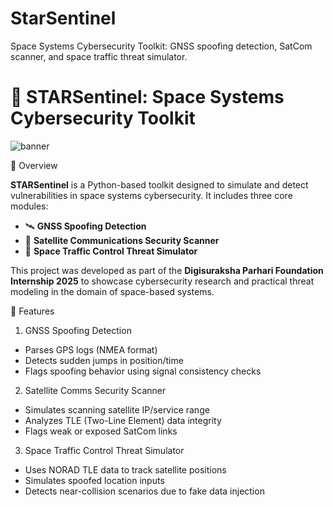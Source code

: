 # StarSentinel
Space Systems Cybersecurity Toolkit: GNSS spoofing detection, SatCom scanner, and space traffic threat simulator.
# 🌌 STARSentinel: Space Systems Cybersecurity Toolkit

![banner](https://user-images.githubusercontent.com/yourbannerimage.png) <!-- Optional: Add a project image or remove this line -->

 📡 Overview

**STARSentinel** is a Python-based toolkit designed to simulate and detect vulnerabilities in space systems cybersecurity. It includes three core modules:

- 🛰 **GNSS Spoofing Detection**  
- 📡 **Satellite Communications Security Scanner**  
- 🚀 **Space Traffic Control Threat Simulator**

This project was developed as part of the **Digisuraksha Parhari Foundation Internship 2025** to showcase cybersecurity research and practical threat modeling in the domain of space-based systems.



 🔧 Features

 1. GNSS Spoofing Detection
- Parses GPS logs (NMEA format)
- Detects sudden jumps in position/time
- Flags spoofing behavior using signal consistency checks

 2. Satellite Comms Security Scanner
- Simulates scanning satellite IP/service range
- Analyzes TLE (Two-Line Element) data integrity
- Flags weak or exposed SatCom links

 3. Space Traffic Control Threat Simulator
- Uses NORAD TLE data to track satellite positions
- Simulates spoofed location inputs
- Detects near-collision scenarios due to fake data injection

